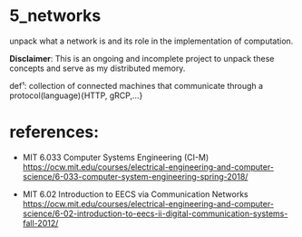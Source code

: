 # 5_networks

unpack what a network is and its role in the implementation of computation.

**Disclaimer**: This is an ongoing and incomplete project to unpack these concepts and serve as my distributed memory.

def¹: collection of connected machines that communicate through a protocol(language){HTTP, gRCP,...}
# references:
* MIT 6.033	Computer Systems Engineering (CI-M)
    https://ocw.mit.edu/courses/electrical-engineering-and-computer-science/6-033-computer-system-engineering-spring-2018/
    
* MIT 6.02 Introduction to EECS via Communication Networks
    https://ocw.mit.edu/courses/electrical-engineering-and-computer-science/6-02-introduction-to-eecs-ii-digital-communication-systems-fall-2012/
    
